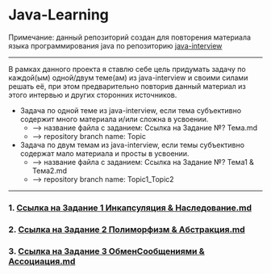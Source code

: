 # Java-Learning

Примечание: данный репозиторий создан для повторения материала языка программирования java по репозиторию [java-interview](https://github.com/enhorse/java-interview/tree/master)

---

В рамках данного проекта я ставлю себе цель придумать задачу по каждой(ым) одной/двум теме(ам) из java-interview и своими силами решать её, при этом предварительно повторив данный материал из этого интервью и других сторонних источников.
* Задача по одной теме из java-interview, если тема субъективно содержит много материала и/или сложна в усвоении.
  +  --> название файла с заданием: Ссылка на Задание №? Тема.md
  +  --> repository branch name: Topic
* Задача по двум темам из java-interview, если темы субъективно содержат мало материала и просты в усвоении.
  +  --> название файла с заданием: Ссылка на Задание №? Тема1 & Тема2.md
  +  --> repository branch name: Topic1_Topic2

---

### 1. [Ссылка на Задание 1 Инкапсуляция & Наследование.md](Encapsulation_&_Inheritance/Задание%201%20Инкапсуляция%20&%20Наследование.md)
### 2. [Ссылка на Задание 2 Полиморфизм & Абстракция.md](Polymorphism_&_Abstraction/Задание%202%20Полиморфизм%20&%20Абстракция.md)
### 3. [Ссылка на Задание 3 ОбменСообщениями & Ассоциация.md](Messaging_&_Association/Задание%203%20ОбменСообщениями%20&%20Ассоциация.md)
